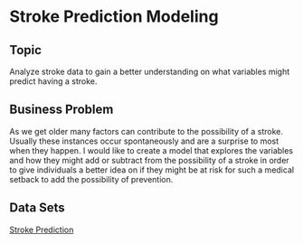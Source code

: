 # Stroke Prediction Modeling

## Topic
Analyze stroke data to gain a better understanding on what variables might predict having a stroke.
## Business Problem
As we get older many factors can contribute to the possibility of a stroke. Usually these instances occur spontaneously and are a surprise to most when they happen. I would like to create a model that explores the variables and how they might add or subtract from the possibility of a stroke in order to give individuals a better idea on if they might be at risk for such a medical setback to add the possibility of prevention.
## Data Sets
[Stroke Prediction](https://www.kaggle.com/datasets/fedesoriano/stroke-prediction-dataset)
